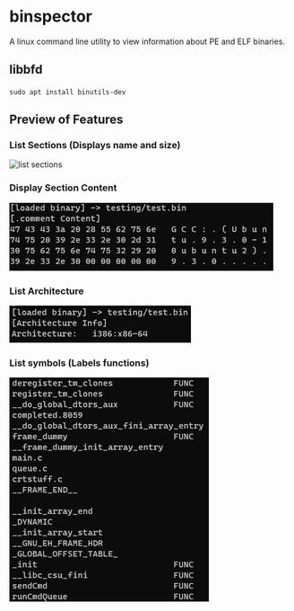 # binspector
A linux command line utility to view information about PE and ELF binaries.

## libbfd
`sudo apt install binutils-dev`

## Preview of Features

### List Sections (Displays name and size)
![list sections](pics/list_sections "list sections")
### Display Section Content
![print section](pics/print_sections.png "print section content")
### List Architecture
![list arch](pics/list_arch.png "List arch")
### List symbols (Labels functions)
![list symbols](pics/list_symbols.png "List symbols")
